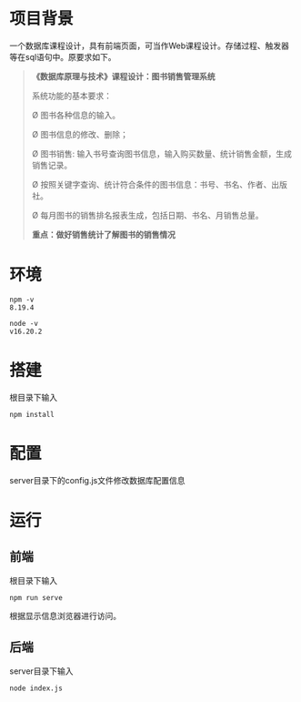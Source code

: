 # 项目背景

一个数据库课程设计，具有前端页面，可当作Web课程设计。存储过程、触发器等在sql语句中。原要求如下。

> **《数据库原理与技术》课程设计：图书销售管理系统**
>
> 系统功能的基本要求：
>
> Ø 图书各种信息的输入。
>
> Ø 图书信息的修改、删除；
>
> Ø 图书销售: 输入书号查询图书信息，输入购买数量、统计销售金额，生成销售记录。
>
> Ø 按照关键字查询、统计符合条件的图书信息：书号、书名、作者、出版社。
>
> Ø 每月图书的销售排名报表生成，包括日期、书名、月销售总量。
>
> **重点：做好销售统计了解图书的销售情况**



# 环境

```
npm -v
8.19.4

node -v
v16.20.2
```



# 搭建

根目录下输入

```shell
npm install
```



# 配置

server目录下的config.js文件修改数据库配置信息



# 运行

## 前端

根目录下输入

```shell
npm run serve
```

根据显示信息浏览器进行访问。

## 后端

server目录下输入

```shell
node index.js
```

